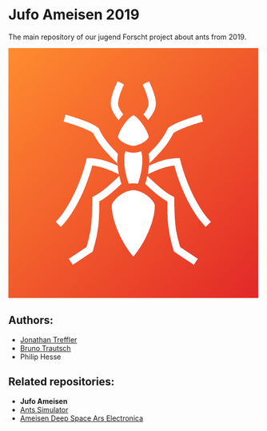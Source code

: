 # Jufo Ameisen 2019

The main repository of our jugend Forscht project about ants from 2019.

<img src="https://raw.githubusercontent.com/jufo-ameisen-2019/Jufo-Ameisen-2019/master/Logo/Logo.png">

## Authors:
- [Jonathan Treffler](https://github.com/TessyPowder)
- [Bruno Trautsch](https://github.com/alwus)
- Philip Hesse

## Related repositories:
- __Jufo Ameisen__
- [Ants Simulator](https://github.com/jufo-ameisen-2019/ants-simulator)
- [Ameisen Deep Space Ars Electronica](https://github.com/jufo-ameisen-2019/ameisen-deep-space-ars-electronica)
